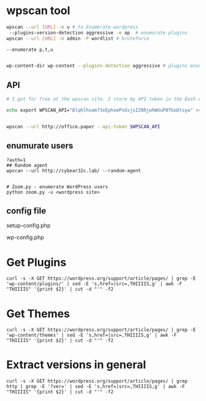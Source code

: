# wpscan tool
```bash
wpscan --url [URL] -e u # to Enumerate wordpress 
 --plugins-version-detection aggressive -e ap  # enumurate plugins
wpscan --url [URL] -U admin -P wordlist # bruteforce 

--enumerate p,t,u 


wp-content-dir wp-content --plugins-detection aggressive # plugins enum if first didn't work
```


## API

```bash
# I got for free at the wpscan site. I store my API token in the Bash environment variable $WPSCAN_API with this line in my ~/.bashrc file:

echo export WPSCAN_API="Blqhlhxam73xEphoePsGvjsIZ0RjwhWUuP0TUoDtsyw" >> ~/.bashrc


wpscan --url http://office.paper --api-token $WPSCAN_API


```



## enumurate users



```
?auth=1
## Random agent
wpscan --url http://cybear32c.lab/ --random-agent


# Zoom.py - enumerate WordPress users
python zoom.py -u <wordpress site>

```

## config file

setup-config.php

wp-config.php



# Get Plugins

```
curl -s -X GET https://wordpress.org/support/article/pages/ | grep -E 'wp-content/plugins/' | sed -E 's,href=|src=,THIIIIS,g' | awk -F "THIIIIS" '{print $2}' | cut -d "'" -f2
```


# Get Themes

```
curl -s -X GET https://wordpress.org/support/article/pages/ | grep -E 'wp-content/themes' | sed -E 's,href=|src=,THIIIIS,g' | awk -F "THIIIIS" '{print $2}' | cut -d "'" -f2
```

# Extract versions in general



```
curl -s -X GET https://wordpress.org/support/article/pages/ | grep http | grep -E '?ver=' | sed -E 's,href=|src=,THIIIIS,g' | awk -F "THIIIIS" '{print $2}' | cut -d "'" -f2
```
